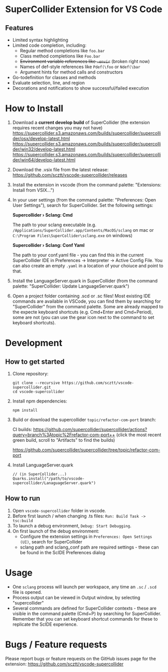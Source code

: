 # SuperCollider Extension for VS Code

## Features
- Limited syntax highlighting
- Limited code completion, including:
  - Regular method completions like `foo.bar`
  - Class method completions like `Foo.bar`
  - ~~Environment variable references like `~envir`~~ (broken right now)
  - Names of def-style references like `Pdef(\foo` or `Ndef(\bar`
  - Argument hints for method calls and constructors
- Go-todefinition for classes and methods
- Evaluate selection, line, and region
- Decorations and notifications to show successful/failed execution

# How to Install

1. Download a **current develop build** of SuperCollider (the extension requires recent changes you may not have)
    https://supercollider.s3.amazonaws.com/builds/supercollider/supercollider/osx/develop-latest.html
    https://supercollider.s3.amazonaws.com/builds/supercollider/supercollider/win32/develop-latest.html
    https://supercollider.s3.amazonaws.com/builds/supercollider/supercollider/win64/develop-latest.html

2. Download the .vsix file from the latest release:
    https://github.com/scztt/vscode-supercollider/releases

3. Install the extension in vscode (from the command palette: "Extensions: Install from VSIX...")

4. In your user settings (from the command palette: "Preferences: Open User Settings"), search for SuperCollider.
   Set the following settings:
   
    **Supercollider › Sclang: Cmd** 
   
   The path to your sclang executable (e.g. `/Applications/SuperCollider.app/Contents/MacOS/sclang` on mac or `C:\Program Files\SuperCollider\sclang.exe` on windows)

   **Supercollider › Sclang: Conf Yaml** 
   
   The path to your conf.yaml file - you can find this in the current SuperCollider IDE in Preferences -> Interpreter -> Active Config File. You can also create an empty `.yaml` in a location of your choiuce and point to that.

5. Install the LanguageServer.quark in SuperCollider (from the command palette: "SuperCollider: Update LanguageServer.quark")

6. Open a project folder containing .scd or .sc files! Most existing IDE commands are available in VSCode, you can find them by searching for "SuperCollider" from the command palette. Some are already mapped to the expecte keyboard shortcuts (e.g. Cmd+Enter and Cmd+Period), some are not (you can use the gear icon next to the command to set keyboard shortcuts).

# Development

## How to get started

1. Clone repository:

    ```
    git clone --recursive https://github.com/scztt/vscode-supercollider.git
    cd vscode-supercollider
    ```
2. Install npm dependencies:

    ```
    npm install
    ```

3. Build or download the supercollider `topic/refactor-com-port` branch:
   
    CI builds: https://github.com/supercollider/supercollider/actions?query=branch%3Atopic%2Frefactor-com-port++ (click the most recent green build, scroll to "Artifacts" to find the builds)

    https://github.com/supercollider/supercollider/tree/topic/refactor-com-port

4. Install LanguageServer.quark
   
    ```
    // (in SuperCollider...)
    Quarks.install("/path/to/vscode-supercollider/LanaguageServer.quark")
    ```

## How to run

1. Open `vscode-supercollider` folder in vscode.
2. Before first launch / when changing .ts files: `Run: Build Task -> tsc:build`
3. To launch a debug environment, `Debug: Start Debugging`.
4. On first launch of the debug environment:
   - Configure the extension settings in `Preferences: Open Settings (UI)`, search for SuperCollider
   - sclang path and sclang_conf path are required settings - these can be found in the ScIDE Preferences dialog

# Usage

- One `sclang` process will launch per workspace, any time an `.sc` / `.scd` file is opened.
- Process output can be viewed in Output window, by selecting "supercollider"
- Several commands are defined for SuperCollider contexts - these are visible in the command palette (Cmd+P) by searching for SuperCollider. Remember that you can set keyboard shortcut commands for these to replicate the ScIDE experience.

# Bugs / Feature requests

Please report bugs or feature requests on the GitHub issues page for the extension:
https://github.com/scztt/vscode-supercollider
